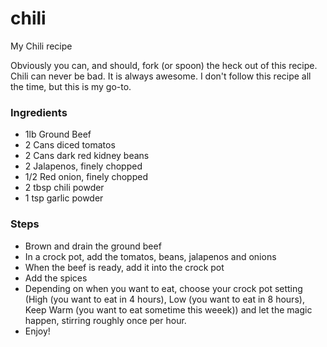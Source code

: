 chili
=====

My Chili recipe

Obviously you can, and should, fork (or spoon) the heck out of this recipe. Chili can never be bad. It is always awesome. I don't follow this recipe all the time, but this is my go-to.

### Ingredients

* 1lb Ground Beef
* 2 Cans diced tomatos
* 2 Cans dark red kidney beans
* 2 Jalapenos, finely chopped
* 1/2 Red onion, finely chopped
* 2 tbsp chili powder
* 1 tsp garlic powder

### Steps

* Brown and drain the ground beef
* In a crock pot, add the tomatos, beans, jalapenos and onions
* When the beef is ready, add it into the crock pot
* Add the spices
* Depending on when you want to eat, choose your crock pot setting (High (you want to eat in 4 hours), Low (you want to eat in 8 hours), Keep Warm (you want to eat sometime this weeek)) and let the magic happen, stirring roughly once per hour.
* Enjoy!

